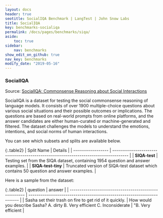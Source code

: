 ```yaml
---
layout: docs
header: true
seotitle: SocialIQA Benchmark | LangTest | John Snow Labs
title: SocialIQA
key: benchmarks-socialiqa
permalink: /docs/pages/benchmarks/siqa/
aside:
    toc: true
sidebar:
    nav: benchmarks
show_edit_on_github: true
nav_key: benchmarks
modify_date: "2019-05-16"
---
```


### SocialIQA
Source: [SocialIQA: Commonsense Reasoning about Social Interactions](https://arxiv.org/abs/1904.09728)

SocialIQA is a dataset for testing the social commonsense reasoning of language models. It consists of over 1900 multiple-choice questions about various social situations and their possible outcomes or implications. The questions are based on real-world prompts from online platforms, and the answer candidates are either human-curated or machine-generated and filtered. The dataset challenges the models to understand the emotions, intentions, and social norms of human interactions.

You can see which subsets and splits are available below.

{:.table2}
| Split Name         | Details                                                                                |
| ------------------ | -------------------------------------------------------------------------------------- |
| **SIQA-test**      | Testing set from the SIQA dataset, containing 1954 question and answer examples.       |
| **SIQA-test-tiny** | Truncated version of SIQA-test dataset which contains 50 question and answer examples. |

Here is a sample from the dataset:

{:.table2}
| question                                                | answer                                                                    |
| ------------------------------------------------------- | ------------------------------------------------------------------------- |
| Sasha set their trash on fire to get rid of it quickly. | How would you describe Sasha? A. dirty B. Very efficient C. Inconsiderate | "B. Very efficient |
